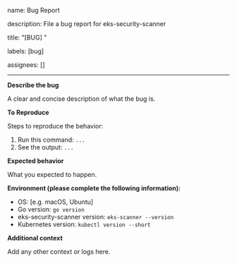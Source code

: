 name: Bug Report

description: File a bug report for eks-security-scanner

title: "[BUG] <brief description>"

labels: [bug]

assignees: []

---

**Describe the bug**

A clear and concise description of what the bug is.

**To Reproduce**

Steps to reproduce the behavior:
1. Run this command: `...`
2. See the output: `...`

**Expected behavior**

What you expected to happen.

**Environment (please complete the following information):**

- OS: [e.g. macOS, Ubuntu]
- Go version: `go version`
- eks-security-scanner version: `eks-scanner --version`
- Kubernetes version: `kubectl version --short`

**Additional context**

Add any other context or logs here.
